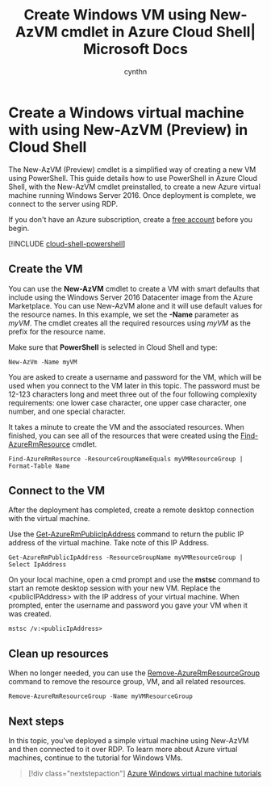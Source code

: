 ﻿---
title: Create Windows VM using New-AzVM cmdlet in Azure Cloud Shell| Microsoft Docs
description: Quickly learn to create Windows virtual machines with the New-AzVMcmdlet in Azure Cloud Shell.
services: virtual-machines-windows
documentationcenter: virtual-machines
author: cynthn
manager: timlt
editor: tysonn
tags: azure-resource-manager

ms.assetid: 
ms.service: virtual-machines-windows
ms.devlang: na
ms.topic: hero-article
ms.tgt_pltfrm: vm-windows
ms.workload: infrastructure
ms.date: 09/19/2017
ms.author: cynthn
ROBOTS: NOINDEX

---

# Create a Windows virtual machine with using New-AzVM (Preview) in Cloud Shell 

The New-AzVM (Preview) cmdlet is a simplified way of creating a new VM using PowerShell. This guide details how to use PowerShell in Azure Cloud Shell, with the New-AzVM cmdlet preinstalled, to create a new Azure virtual machine running Windows Server 2016. Once deployment is complete, we connect to the server using RDP.  

If you don't have an Azure subscription, create a [free account](https://azure.microsoft.com/free/?WT.mc_id=A261C142F) before you begin.


[!INCLUDE [cloud-shell-powershell](../../../includes/cloud-shell-powershell.md)]

## Create the VM

You can use the **New-AzVM** cmdlet to create a VM with smart defaults that include using the Windows Server 2016 Datacenter image from the Azure Marketplace. You can use New-AzVM alone and it will use default values for the resource names. In this example, we set the **-Name** parameter as *myVM*. The cmdlet creates all the required resources using *myVM* as the prefix for the resource name. 

Make sure that **PowerShell** is selected in Cloud Shell and type:

```powershell-interactive
New-AzVm -Name myVM
```

You are asked to create a username and password for the VM, which will be used when you connect to the VM later in this topic. The password must be 12-123 characters long and meet three out of the four following complexity requirements: one lower case character, one upper case character, one number, and one special character.

It takes a minute to create the VM and the associated resources. When finished, you can see all of the resources that were created using the [Find-AzureRmResource](/powershell/module/azurerm.resources/find-azurermresource) cmdlet.

```powershell-interactive
Find-AzureRmResource -ResourceGroupNameEquals myVMResourceGroup | Format-Table Name
```

## Connect to the VM

After the deployment has completed, create a remote desktop connection with the virtual machine.

Use the [Get-AzureRmPublicIpAddress](/powershell/module/azurerm.network/get-azurermpublicipaddress) command to return the public IP address of the virtual machine. Take note of this IP Address.

```powershell-interactive
Get-AzureRmPublicIpAddress -ResourceGroupName myVMResourceGroup | Select IpAddress
```

On your local machine, open a cmd prompt and use the **mstsc** command to start an remote desktop session with your new VM. Replace the &lt;publicIPAddress&gt; with the IP address of your virtual machine. When prompted, enter the username and password you gave your VM when it was created.

```
mstsc /v:<publicIpAddress>
```

## Clean up resources

When no longer needed, you can use the [Remove-AzureRmResourceGroup](/powershell/module/azurerm.resources/remove-azurermresourcegroup) command to remove the resource group, VM, and all related resources.

```powershell-interactive
Remove-AzureRmResourceGroup -Name myVMResourceGroup
```

## Next steps

In this topic, you’ve deployed a simple virtual machine using New-AzVM and then connected to it over RDP. To learn more about Azure virtual machines, continue to the tutorial for Windows VMs.

> [!div class="nextstepaction"]
> [Azure Windows virtual machine tutorials](./tutorial-manage-vm.md)
